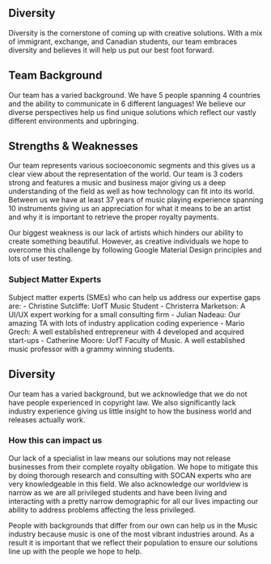 Diversity
---

Diversity is the cornerstone of coming up with creative solutions. With a mix of immigrant, exchange, and Canadian students, our team embraces diversity and believes it will help us put our best foot forward.

Team Background
---

Our team has a varied background. We have 5 people spanning 4 countries and the ability to communicate in 6 different languages! We believe our diverse perspectives help us find unique solutions which reflect our vastly different environments and upbringing. 

## Strengths & Weaknesses

Our team represents various socioeconomic segments and this gives us a clear view about the representation of the world. Our team is 3 coders strong and features a music and business major giving us a deep understanding of the field as well as how technology can fit into its world. Between us we have at least 37 years of music playing experience spanning 10 instruments giving us an appreciation for what it means to be an artist and why it is important to retrieve the proper royalty payments.

Our biggest weakness is our lack of artists which hinders our ability to create something beautiful. However, as creative individuals we hope to overcome this challenge by following Google Material Design principles and lots of user testing.

### Subject Matter Experts

Subject matter experts (SMEs) who can help us address our expertise gaps are:
     - Christine Sutcliffe: UofT Music Student
     - Christerra Marketson: A UI/UX expert working for a small consulting firm
     - Julian Nadeau: Our amazing TA with lots of industry application coding experience
     - Mario Grech: A well established entrepreneur with 4 developed and acquired start-ups
     - Catherine Moore: UofT Faculty of Music. A well established music professor with a grammy winning students.

## Diversity

Our team has a varied background, but we acknowledge that we do not have people experienced in copyright law. We also significantly lack industry experience giving us little insight to how the business world and releases actually work.

### How this can impact us

Our lack of a specialist in law means our solutions may not release businesses from their complete royalty obligation. We hope to mitigate this by doing thorough research and consulting with SOCAN experts who are very knowledgeable in this field. We also acknowledge our worldview is narrow as we are all privileged students and have been living and interacting with a pretty narrow demographic for all our lives impacting our ability to address problems affecting the less privileged.

People with backgrounds that differ from our own can help us in the Music industry because music is one of the most vibrant industries around. As a result it is important that we reflect their population to ensure our solutions line up with the people we hope to help.
